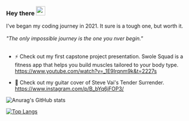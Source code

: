 ### Hey there <img src="https://media.giphy.com/media/hvRJCLFzcasrR4ia7z/giphy.gif" width="25px">

I've began my coding journey in 2021. It sure is a tough one, but worth it. 
</br>
</br>
*"The only impossible journey is the one you nver begin."*
</br>
</br>

- ⚡ Check out my first capstone project presentation. Swole Squad is a fitness app that helps you build muscles tailored to your body type.
https://www.youtube.com/watch?v=_1E9Irqnm9k&t=2227s

- 🎸 Check out my guitar cover of Steve Vai's Tender Surrender.
https://www.instagram.com/p/B_bYq6jFOP3/
 

<!--
**erictaelee/erictaelee** is a ✨ _special_ ✨ repository because its `README.md` (this file) appears on your GitHub profile.

Here are some ideas to get you started:

- 🔭 I’m currently working on ...
- 🌱 I’m currently learning ...
- 👯 I’m looking to collaborate on ...
- 🤔 I’m looking for help with ...
- 💬 Ask me about ...
- 📫 How to reach me: ...
- 😄 Pronouns: ...
- ⚡ Fun fact: ...
-->




![Anurag's GitHub stats](https://github-readme-stats.vercel.app/api?username=erictaelee&theme=vue&show_icons=true)



[![Top Langs](https://github-readme-stats.vercel.app/api/top-langs/?username=erictaelee&theme=vue)](https://github.com/anuraghazra/github-readme-stats)
